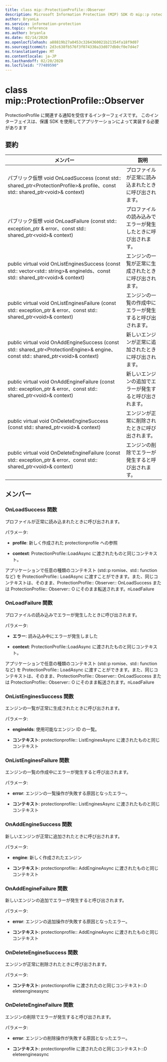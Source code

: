 ```yaml
---
title: class mip::ProtectionProfile::Observer
description: Microsoft Information Protection (MIP) SDK の mip::p rotectionprofile クラスについて説明します。
author: BryanLa
ms.service: information-protection
ms.topic: reference
ms.author: bryanla
ms.date: 02/14/2020
ms.openlocfilehash: a88819b27a0453c3264360021b21354fa18f9d07
ms.sourcegitcommit: 2d3c638fb576f3f074330a33d077db0cf0e7d4e7
ms.translationtype: MT
ms.contentlocale: ja-JP
ms.lasthandoff: 02/20/2020
ms.locfileid: "77489590"
---
```

# <a name="class-mipprotectionprofileobserver"></a>class mip::ProtectionProfile::Observer 
ProtectionProfile に関連する通知を受信するインターフェイスです。
このインターフェイスは、保護 SDK を使用してアプリケーションによって実装する必要があります
  
## <a name="summary"></a>要約
 メンバー                        | 説明                                
--------------------------------|---------------------------------------------
パブリック仮想 void OnLoadSuccess (const std:: shared_ptr\<ProtectionProfile\>& profile、const std:: shared_ptr\<void\>& context)  |  プロファイルが正常に読み込まれたときに呼び出されます。
パブリック仮想 void OnLoadFailure (const std:: exception_ptr & error、const std:: shared_ptr\<void\>& context)  |  プロファイルの読み込みでエラーが発生したときに呼び出されます。
public virtual void OnListEnginesSuccess (const std:: vector\<std:: string\>& engineIds、const std:: shared_ptr\<void\>& context)  |  エンジンの一覧が正常に生成されたときに呼び出されます。
public virtual void OnListEnginesFailure (const std:: exception_ptr & error、const std:: shared_ptr\<void\>& context)  |  エンジンの一覧の作成中にエラーが発生すると呼び出されます。
public virtual void OnAddEngineSuccess (const std:: shared_ptr\<ProtectionEngine\>& engine、const std:: shared_ptr\<void\>& context)  |  新しいエンジンが正常に追加されたときに呼び出されます。
public virtual void OnAddEngineFailure (const std:: exception_ptr & error、const std:: shared_ptr\<void\>& context)  |  新しいエンジンの追加でエラーが発生すると呼び出されます。
public virtual void OnDeleteEngineSuccess (const std:: shared_ptr\<void\>& context)  |  エンジンが正常に削除されたときに呼び出されます。
public virtual void OnDeleteEngineFailure (const std:: exception_ptr & error、const std:: shared_ptr\<void\>& context)  |  エンジンの削除でエラーが発生すると呼び出されます。
  
## <a name="members"></a>メンバー
  
### <a name="onloadsuccess-function"></a>OnLoadSuccess 関数
プロファイルが正常に読み込まれたときに呼び出されます。

パラメータ:  
* **profile**: 新しく作成された protectionprofile への参照


* **context**: ProtectionProfile::LoadAsync に渡されたものと同じコンテキスト。


アプリケーションで任意の種類のコンテキスト (std::p romise、std:: function など) を ProtectionProfile:: LoadAsync に渡すことができます。また、同じコンテキストは、そのまま、ProtectionProfile:: Observer:: OnLoadSuccess または ProtectionProfile:: Observer:: O にそのまま転送されます。nLoadFailure
  
### <a name="onloadfailure-function"></a>OnLoadFailure 関数
プロファイルの読み込みでエラーが発生したときに呼び出されます。

パラメータ:  
* **エラー**: 読み込み中にエラーが発生しました 


* **context**: ProtectionProfile::LoadAsync に渡されたものと同じコンテキスト。


アプリケーションで任意の種類のコンテキスト (std::p romise、std:: function など) を ProtectionProfile:: LoadAsync に渡すことができます。また、同じコンテキストは、そのまま、ProtectionProfile:: Observer:: OnLoadSuccess または ProtectionProfile:: Observer:: O にそのまま転送されます。nLoadFailure
  
### <a name="onlistenginessuccess-function"></a>OnListEnginesSuccess 関数
エンジンの一覧が正常に生成されたときに呼び出されます。

パラメータ:  
* **engineIds**: 使用可能なエンジン ID の一覧。 


* **コンテキスト**: protectionprofile:: ListEnginesAsync に渡されたものと同じコンテキスト


  
### <a name="onlistenginesfailure-function"></a>OnListEnginesFailure 関数
エンジンの一覧の作成中にエラーが発生すると呼び出されます。

パラメータ:  
* **error**: エンジンの一覧操作が失敗する原因となったエラー。 


* **コンテキスト**: protectionprofile:: ListEnginesAsync に渡されたものと同じコンテキスト


  
### <a name="onaddenginesuccess-function"></a>OnAddEngineSuccess 関数
新しいエンジンが正常に追加されたときに呼び出されます。

パラメータ:  
* **engine**: 新しく作成されたエンジン 


* **コンテキスト**: protectionprofile:: AddEngineAsync に渡されたものと同じコンテキスト


  
### <a name="onaddenginefailure-function"></a>OnAddEngineFailure 関数
新しいエンジンの追加でエラーが発生すると呼び出されます。

パラメータ:  
* **error**: エンジンの追加操作が失敗する原因となったエラー。 


* **コンテキスト**: protectionprofile:: AddEngineAsync に渡されたものと同じコンテキスト


  
### <a name="ondeleteenginesuccess-function"></a>OnDeleteEngineSuccess 関数
エンジンが正常に削除されたときに呼び出されます。

パラメータ:  
* **コンテキスト**: protectionprofile に渡されたのと同じコンテキスト::D eleteengineasync


  
### <a name="ondeleteenginefailure-function"></a>OnDeleteEngineFailure 関数
エンジンの削除でエラーが発生すると呼び出されます。

パラメータ:  
* **error**: エンジンの削除操作が失敗する原因となったエラー。 


* **コンテキスト**: protectionprofile に渡されたのと同じコンテキスト::D eleteengineasync

